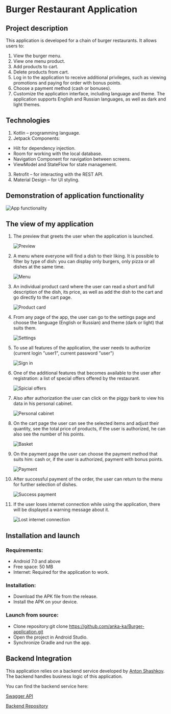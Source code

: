 # Burger Restaurant Application
## Project description
This application is developed for a chain of burger restaurants. It allows users to:

1. View the burger menu.
2. View one menu product.
3. Add products to cart.
4. Delete products from cart.
5. Log in to the application to receive additional privileges, such as viewing promotions and paying for order with bonus points.
6. Choose a payment method (cash or bonuses).
7. Customize the application interface, including language and theme.
The application supports English and Russian languages, as well as dark and light themes.

## Technologies

1. Kotlin – programming language.
2. Jetpack Components:
* Hilt for dependency injection.
* Room for working with the local database.
* Navigation Component for navigation between screens.
* ViewModel and StateFlow for state management.
3. Retrofit – for interacting with the REST API.
4. Material Design – for UI styling.

  ## Demonstration of application functionality

![App functionality](assets/burger_app_animation.gif)

  ## The view of my application

1. The preview that greets the user when the application is launched.
   
   ![Preview](/app/src/main/res/drawable/images/app1.png)

2. A menu where everyone will find a dish to their liking. It is possible to filter by type of dish: you can display only burgers, only pizza or all dishes at the same time.
   
   ![Menu](/app/src/main/res/drawable/images/app2.png)

3. An individual product card where the user can read a short and full description of the dish, its price, as well as add the dish to the cart and go directly to the cart page.

   ![Product card](/app/src/main/res/drawable/images/app11.png)

4. From any page of the app, the user can go to the settings page and choose the language (English or Russian) and theme (dark or light) that suits them.

   ![Settings](/app/src/main/res/drawable/images/app3.png)

5. To use all features of the application, the user needs to authorize (current login "user1", current password "user")

   ![Sign in](/app/src/main/res/drawable/images/app4.png)

6. One of the additional features that becomes available to the user after registration: a list of special offers offered by the restaurant.

   ![Spicial offers](/app/src/main/res/drawable/images/app5.png)

7. Also after authorization the user can click on the piggy bank to view his data in his personal cabinet.

   ![Personal cabinet](/app/src/main/res/drawable/images/app6.png)

8. On the cart page the user can see the selected items and adjust their quantity, see the total price of products, if the user is authorized, he can also see the number of his points.

   ![Basket](/app/src/main/res/drawable/images/app7.png)

9. On the payment page the user can choose the payment method that suits him: cash or, if the user is authorized, payment with bonus points.
    
    ![Payment](/app/src/main/res/drawable/images/app8.png)
   
10. After successful payment of the order, the user can return to the menu for further selection of dishes.

    ![Success payment](/app/src/main/res/drawable/images/app9.png)

11. If the user loses internet connection while using the application, there will be displayed a warning message about it.

    ![Lost internet connection](/app/src/main/res/drawable/images/app10.png)

## Installation and launch 
### Requirements: 
* Android 7.0 and above 
* Free space: 50 MB
* Internet: Required for the application to work.
  
### Installation:
* Download the APK file from the release.
* Install the APK on your device.

### Launch from source:
* Clone repository:git clone https://github.com/anka-ka/Burger-application.git
* Open the project in Android Studio.
* Synchronize Gradle and run the app.

## Backend Integration

This application relies on a backend service developed by [Anton Shashkov](https://github.com/z1kman). The backend handles business logic of this application.

You can find the backend service here:

[Swagger API](https://api-burger.ashashkov.com/api/docs)

[Backend Repository](https://github.com/z1kman/burgerRestaurantBackend)
